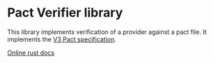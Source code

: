 # Pact Verifier library

This library implements verification of a provider against a pact file.
It implements the [V3 Pact specification](https://github.com/pact-foundation/pact-specification/tree/version-3).

[Online rust docs](https://docs.rs/pact_verifier/)
